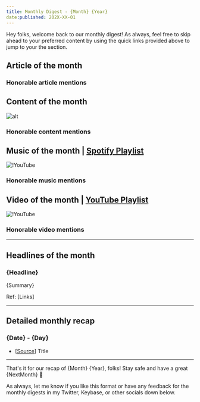 ```yaml
---
title: Monthly Digest - {Month} {Year}
date:published: 202X-XX-01
---
```


Hey folks, welcome back to our monthly digest! As always, feel free to skip ahead to your preferred content by using the quick links provided above to jump to your the section.

## Article of the month

### Honorable article mentions

## Content of the month

![alt]({link} "caption")

### Honorable content mentions

## Music of the month | [Spotify Playlist](spotify:playlist:{playlist_id})

![!YouTube]({youtube_id} "caption")

### Honorable music mentions

## Video of the month | [YouTube Playlist]({playlist_link})

![!YouTube]({youtube_id} "caption")

### Honorable video mentions

***

## Headlines of the month

### {Headline}

{Summary}

Ref: [Links]

***

## Detailed monthly recap

### {Date} - {Day}

- [[Source](link)] Title

***

That's it for our recap of {Month} {Year}, folks! Stay safe and have a great {NextMonth} 👋

As always, let me know if you like this format or have any feedback for the monthly digests in my Twitter, Keybase, or other socials down below.
